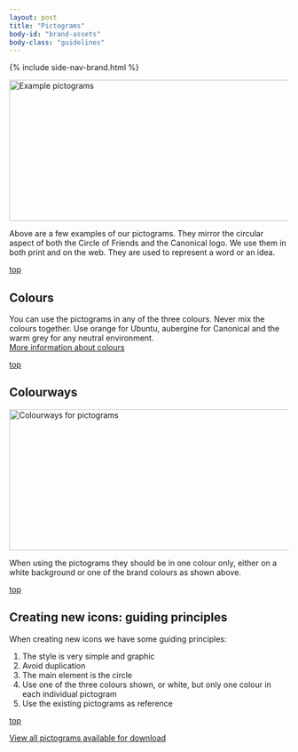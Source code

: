 ```yaml
---
layout: post
title: "Pictograms"
body-id: "brand-assets"
body-class: "guidelines"
---
```


{% include side-nav-brand.html %}

<div id="loop-guidelines" class="ten-col last-col">
<p><img src="https://assets.ubuntu.com/v1/cc35b015-pictograms.gif" alt="Example pictograms" title="pictograms" width="540" height="254" class="alignnone size-full" srcset="https://assets.ubuntu.com/v1/cc35b015-pictograms.gif 540w, https://assets.ubuntu.com/v1/e4a602fe-pictograms-300x141.gif 300w" sizes="(max-width: 540px) 100vw, 540px" /></p>
<p>Above are a few examples of our pictograms. They mirror the circular aspect of both the Circle of Friends and the Canonical logo. We use them in both print and on the web. They are used to represent a word or an idea.</p>
<div class="wp-link-top clearfix"><a href="#">top</a></div>
<h2>Colours</h2>
<p>You can use the pictograms in any of the three colours. Never mix the colours together. Use orange for Ubuntu, aubergine for Canonical and the warm grey for any neutral environment.<br />
<a href="/brand//assets/colour-palette" title="The colour palette">More information about colours</a></p>
<div class="wp-link-top clearfix"><a href="#">top</a></div>
<h2>Colourways</h2>
<p><img src="https://assets.ubuntu.com/v1/f033719e-pictograms-colourways.gif" alt="Colourways for pictograms" title="pictograms-colourways" width="540" height="254" class="alignnone size-full" srcset="https://assets.ubuntu.com/v1/f033719e-pictograms-colourways.gif 540w, https://assets.ubuntu.com/v1/72ae3862-pictograms-colourways-300x141.gif 300w" sizes="(max-width: 540px) 100vw, 540px" /></p>
<p>When using the pictograms they should be in one colour only, either on a white background or one of the brand colours as shown above.</p>
<div class="wp-link-top clearfix"><a href="#">top</a></div>
<h2>Creating new icons: guiding principles</h2>
<p>When creating new icons we have some guiding principles:</p>
<ol>
<li>The style is very simple and graphic</li>
<li>Avoid duplication</li>
<li>The main element is the circle</li>
<li>Use one of the three colours shown, or white, but only one colour in each individual pictogram</li>
<li>Use the existing pictograms as reference</li>
</ol>
<div class="wp-link-top clearfix"><a href="#">top</a></div>
<p><a href="/brand/../downloads?metadata=element-pictogram" title="All pictograms to download">View all pictograms available for download</a></p>
